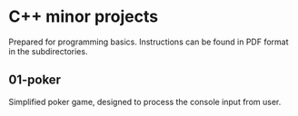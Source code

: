 # C++ minor projects
Prepared for programming basics. Instructions can be found in PDF format in the subdirectories.

## 01-poker
Simplified poker game, designed to process the console input from user.
